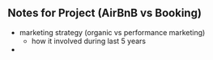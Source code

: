 ## Notes for Project (AirBnB vs Booking)
- marketing strategy (organic vs performance marketing)
	- how it involved during last 5 years
- 


